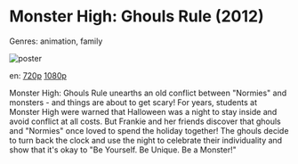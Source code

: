 # Monster High: Ghouls Rule (2012)

Genres: animation, family

![poster](http://image.tmdb.org/t/p/w500/3DgGHRL8YSOD1ePR6tIJ4c94KWH.jpg)

en:
  [720p](magnet:?xt=urn:btih:7ACDF103C58D24B9C66ABD9C0AAFBF44BF02CDB9&tr=udp://glotorrents.pw:6969/announce&tr=udp://tracker.opentrackr.org:1337/announce&tr=udp://torrent.gresille.org:80/announce&tr=udp://tracker.openbittorrent.com:80&tr=udp://tracker.coppersurfer.tk:6969&tr=udp://tracker.leechers-paradise.org:6969&tr=udp://p4p.arenabg.ch:1337&tr=udp://tracker.internetwarriors.net:1337)
  [1080p](magnet:?xt=urn:btih:2994AF6E3E085B39BB2E852A2039C7FC72C39A48&tr=udp://glotorrents.pw:6969/announce&tr=udp://tracker.opentrackr.org:1337/announce&tr=udp://torrent.gresille.org:80/announce&tr=udp://tracker.openbittorrent.com:80&tr=udp://tracker.coppersurfer.tk:6969&tr=udp://tracker.leechers-paradise.org:6969&tr=udp://p4p.arenabg.ch:1337&tr=udp://tracker.internetwarriors.net:1337)
  


Monster High: Ghouls Rule unearths an old conflict between "Normies" and monsters - and things are about to get scary! For years, students at Monster High were warned that Halloween was a night to stay inside and avoid conflict at all costs. But Frankie and her friends discover that ghouls and "Normies" once loved to spend the holiday together! The ghouls decide to turn back the clock and use the night to celebrate their individuality and show that it's okay to "Be Yourself. Be Unique. Be a Monster!"